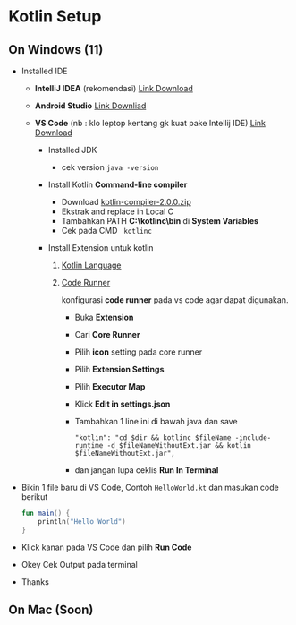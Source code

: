 # Kotlin Setup

## On Windows (11)

- Installed IDE

  - **IntelliJ IDEA** (rekomendasi) [Link Download](https://www.jetbrains.com/idea/download/)
  - **Android Studio** [Link Downliad](https://developer.android.com/studio)
  - **VS Code** (nb : klo leptop kentang gk kuat pake Intellij IDE) [Link Download](https://code.visualstudio.com/download)

    - Installed JDK
      - cek version `java -version`
    - Install Kotlin **Command-line compiler**
      - Download [kotlin-compiler-2.0.0.zip](https://github.com/JetBrains/kotlin/releases/tag/v2.0.0)
      - Ekstrak and replace in Local C
      - Tambahkan PATH **C:\kotlinc\bin** di **System Variables**
      - Cek pada CMD
        ` kotlinc`
    - Install Extension untuk kotlin

      1.  [Kotlin Language](https://marketplace.visualstudio.com/items?itemName=mathiasfrohlich.Kotlin)
      2.  [Code Runner](https://marketplace.visualstudio.com/items?itemName=formulahendry.code-runner)

          konfigurasi **code runner** pada vs code agar dapat digunakan.

          - Buka **Extension**
          - Cari **Core Runner**
          - Pilih **icon** setting pada core runner
          - Pilih **Extension Settings**
          - Pilih **Executor Map**
          - Klick **Edit in settings.json**
          - Tambahkan 1 line ini di bawah java dan save

            ```
            "kotlin": "cd $dir && kotlinc $fileName -include-runtime -d $fileNameWithoutExt.jar && kotlin $fileNameWithoutExt.jar",

            ```

          - dan jangan lupa ceklis **Run In Terminal**

- Bikin 1 file baru di VS Code, Contoh `HelloWorld.kt` dan masukan code berikut

    ```kotlin
    fun main() {
        println("Hello World")
    }

- Klick kanan pada VS Code dan pilih **Run Code**

- Okey Cek Output pada terminal

- Thanks


## On Mac (Soon)
